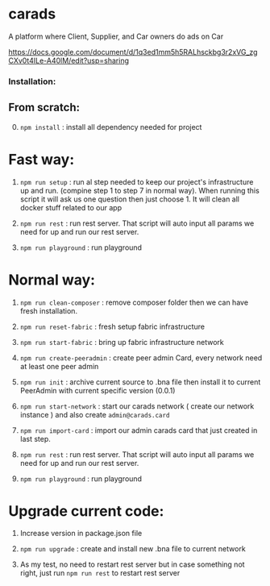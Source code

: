# carads

A platform where Client, Supplier, and Car owners do ads on Car

https://docs.google.com/document/d/1q3ed1mm5h5RALhsckbg3r2xVG_zgCXv0t4ILe-A40lM/edit?usp=sharing

### Installation:

## From scratch:

0. `npm install` : install all dependency needed for project

# Fast way:

1. `npm run setup` : run al step needed to keep our project's infrastructure up and run. (compine step 1 to step 7 in normal way). When running this script it will ask us one question then just choose 1. It will clean all docker stuff related to our app

2. `npm run rest` : run rest server. That script will auto input all params we need for up and run our rest server.

3. `npm run playground` : run playground

# Normal way:

1. `npm run clean-composer` : remove composer folder then we can have fresh installation.

2. `npm run reset-fabric` : fresh setup fabric infrastructure

3. `npm run start-fabric` : bring up fabric infrastructure network  

4. `npm run create-peeradmin` : create peer admin Card, every network need at least one peer admin

5. `npm run init` : archive current source to .bna file then install it to current PeerAdmin with current specific version (0.0.1)

6. `npm run start-network` : start our carads network ( create our network instance ) and also create `admin@carads.card`

7. `npm run import-card` : import our admin carads card that just created in last step.

8. `npm run rest` : run rest server. That script will auto input all params we need for up and run our rest server.

9. `npm run playground` : run playground
# Upgrade current code:

 1. Increase version in package.json file

 2. `npm run upgrade` : create and install new .bna file to current network

 3. As my test, no need to restart rest server but in case something not right, just run `npm run rest` to restart rest server